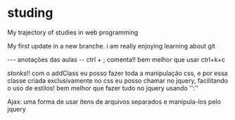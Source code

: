 # studing
 My trajectory of studies in web programming

My first update in a new branche. i am really enjoying learning about git



--- anotações das aulas --
 ctrl + ; comenta!! bem melhor que usar ctrl+k+c

 stonks!! com o addClass eu posso fazer toda a manipulação css, e por essa classe criada exclusivamente no css eu posso chamar no jquery, facilitando o uso de estilos! bem melhor que fazer tudo no jquery usando '':''


Ajax: uma forma de usar itens de arquivos separados e manipula-los pelo jquery
